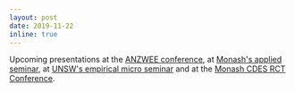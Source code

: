 ```yaml
---
layout: post
date: 2019-11-22
inline: true
---
```


Upcoming presentations at the [ANZWEE conference](https://www.monash.edu/business/anzwee2019/home), at [Monash's applied seminar](https://www.monash.edu/business/economics/impact-and-engagement/conferences-seminars-and-events), at [UNSW's empirical micro seminar](https://www.business.unsw.edu.au/about/schools/economics/seminars-conferences) and at the [Monash CDES RCT Conference](https://www.monash.edu/business/rct2019).
